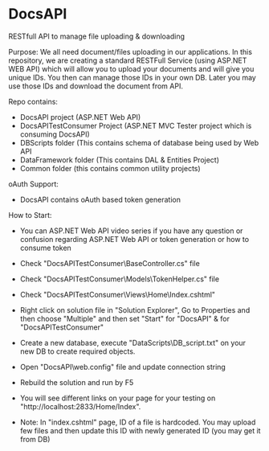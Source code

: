 # DocsAPI
RESTfull API to manage file uploading & downloading

Purpose:
We all need document/files uploading in our applications. In this repository, we are creating a standard RESTFull Service (using ASP.NET WEB API) which will allow you to upload your documents and will give you unique IDs. You then can manage those IDs in your own DB. Later you may use those IDs and download the document from API.

Repo contains:
- DocsAPI project (ASP.NET Web API)
- DocsAPITestConsumer Project (ASP.NET MVC Tester project which is consuming DocsAPI)
- DBScripts folder (This contains schema of database being used by Web API
- DataFramework folder (This contains DAL & Entities Project)
- Common folder (this contains common utility projects)

oAuth Support:
- DocsAPI contains oAuth based token generation

How to Start:
- You can ASP.NET Web API video series if you have any question or confusion regarding ASP.NET Web API or token generation or how to consume token
- Check "DocsAPITestConsumer\BaseController.cs" file
- Check "DocsAPITestConsumer\Models\TokenHelper.cs" file
- Check "DocsAPITestConsumer\Views\Home\Index.cshtml"

- Right click on solution file in "Solution Explorer", Go to Properties and then choose "Multiple" and then set "Start" for "DocsAPI" & for "DocsAPITestConsumer"
- Create a new database, execute "DataScripts\DB_script.txt" on your new DB to create required objects. 
- Open "DocsAPI\web.config" file and update connection string

- Rebuild the solution and run by F5

- You will see different links on your page for your testing on "http://localhost:2833/Home/Index".

- Note: In "index.cshtml" page, ID of a file is hardcoded. You may upload few files and then update this ID with newly generated ID (you may get it from DB)
